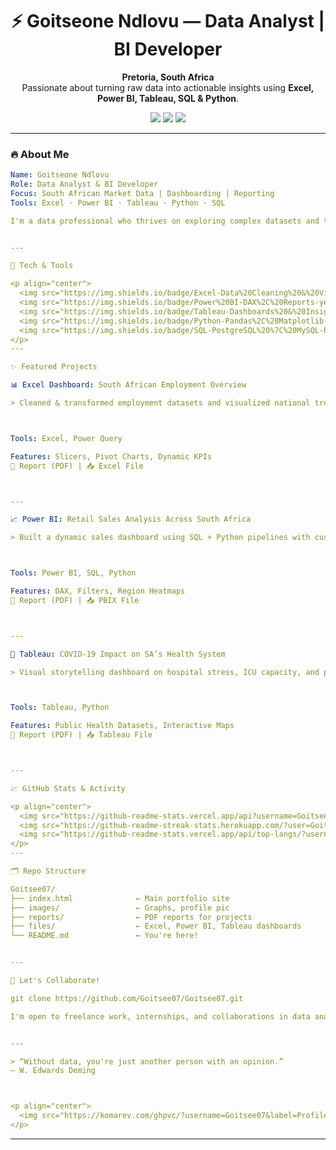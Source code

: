 <!-- HEADER SECTION -->
<h1 align="center">⚡ Goitseone Ndlovu — Data Analyst | BI Developer</h1>

<p align="center">
  <b>Pretoria, South Africa</b> <br>
  Passionate about turning raw data into actionable insights using <b>Excel, Power BI, Tableau, SQL & Python</b>.
</p>

<p align="center">
  <a href="https://goitsee07.github.io/Goitsee07/"><img src="https://img.shields.io/badge/Portfolio-View_Live-blue?style=for-the-badge&logo=githubpages"></a>
  <a href="https://www.linkedin.com/in/goitseendlovu"><img src="https://img.shields.io/badge/LinkedIn-Goitseone-blue?style=for-the-badge&logo=linkedin"></a>
  <a href="mailto:goitsee07@gmail.com"><img src="https://img.shields.io/badge/Email-Goitsee07@gmail.com-red?style=for-the-badge&logo=gmail"></a>
</p>

---

### 🔥 About Me

```yaml
Name: Goitseone Ndlovu
Role: Data Analyst & BI Developer
Focus: South African Market Data | Dashboarding | Reporting
Tools: Excel · Power BI · Tableau · Python · SQL

I'm a data professional who thrives on exploring complex datasets and turning them into compelling stories and dashboards that drive action. Every chart you see reflects a real-world insight about South African industries, retail, and healthcare.


---

🧰 Tech & Tools

<p align="center">
  <img src="https://img.shields.io/badge/Excel-Data%20Cleaning%20&%20Visualization-green?logo=microsoft-excel&style=flat-square" />
  <img src="https://img.shields.io/badge/Power%20BI-DAX%2C%20Reports-yellow?logo=powerbi&style=flat-square" />
  <img src="https://img.shields.io/badge/Tableau-Dashboards%20&%20Insights-blue?logo=tableau&style=flat-square" />
  <img src="https://img.shields.io/badge/Python-Pandas%2C%20Matplotlib-blue?logo=python&style=flat-square" />
  <img src="https://img.shields.io/badge/SQL-PostgreSQL%20%7C%20MySQL-blue?logo=postgresql&style=flat-square" />
</p>
---

✨ Featured Projects

📊 Excel Dashboard: South African Employment Overview

> Cleaned & transformed employment datasets and visualized national trends.



Tools: Excel, Power Query

Features: Slicers, Pivot Charts, Dynamic KPIs
📄 Report (PDF) | 📥 Excel File



---

📈 Power BI: Retail Sales Analysis Across South Africa

> Built a dynamic sales dashboard using SQL + Python pipelines with custom visuals.



Tools: Power BI, SQL, Python

Features: DAX, Filters, Region Heatmaps
📄 Report (PDF) | 📥 PBIX File



---

📌 Tableau: COVID-19 Impact on SA’s Health System

> Visual storytelling dashboard on hospital stress, ICU capacity, and policy funding.



Tools: Tableau, Python

Features: Public Health Datasets, Interactive Maps
📄 Report (PDF) | 📥 Tableau File



---

📈 GitHub Stats & Activity

<p align="center">
  <img src="https://github-readme-stats.vercel.app/api?username=Goitsee07&show_icons=true&theme=tokyonight" />
  <img src="https://github-readme-streak-stats.herokuapp.com/?user=Goitsee07&theme=tokyonight"/>
  <img src="https://github-readme-stats.vercel.app/api/top-langs/?username=Goitsee07&layout=compact&theme=tokyonight" />
</p>
---

🗂️ Repo Structure

Goitsee07/
├── index.html              ← Main portfolio site
├── images/                 ← Graphs, profile pic
├── reports/                ← PDF reports for projects
├── files/                  ← Excel, Power BI, Tableau dashboards
└── README.md               ← You're here!


---

🤝 Let's Collaborate!

git clone https://github.com/Goitsee07/Goitsee07.git

I'm open to freelance work, internships, and collaborations in data analytics, visualization, and BI development.


---

> “Without data, you're just another person with an opinion.”
— W. Edwards Deming



<p align="center">
  <img src="https://komarev.com/ghpvc/?username=Goitsee07&label=Profile+Views" alt="Profile views" />
</p>
```
---
